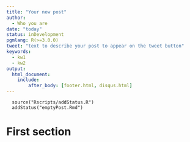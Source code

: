 ```yaml
---
title: "Your new post"
author:
  - Who you are
date: "today"
status: inDevelopment
pgmlang: R(>=3.0.0)
tweet: "text to describe your post to appear on the tweet button"
keywords:
  - kw1
  - kw2
output:
  html_document:
    include:
        after_body: [footer.html, disqus.html]
---
```



```{r addStatus, echo=FALSE, results="asis", message=FALSE}
  source("Rscripts/addStatus.R")
  addStatus("emptyPost.Rmd")
```

# First section
